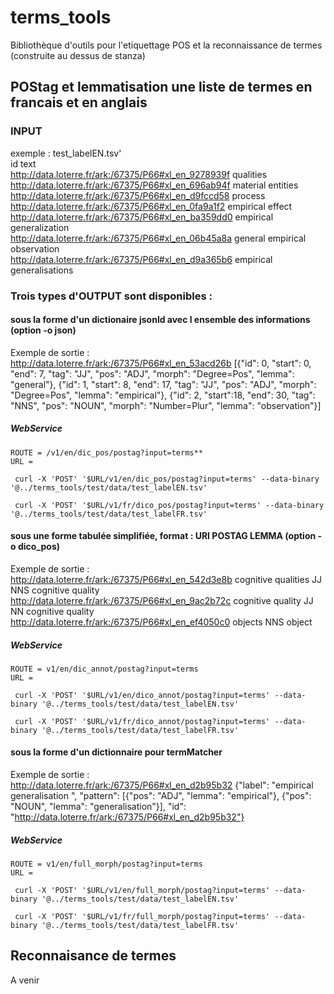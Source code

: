 terms_tools
===============  

Bibliothèque d'outils pour l'etiquettage POS et la reconnaissance de termes (construite au dessus de stanza)  

## POStag et lemmatisation une liste de termes en francais et en anglais  

### INPUT  
exemple : test_labelEN.tsv'  
id      text  
http://data.loterre.fr/ark:/67375/P66#xl_en_9278939f    qualities  
http://data.loterre.fr/ark:/67375/P66#xl_en_696ab94f    material entities  
http://data.loterre.fr/ark:/67375/P66#xl_en_d9fccd58    process  
http://data.loterre.fr/ark:/67375/P66#xl_en_0fa9a1f2    empirical effect  
http://data.loterre.fr/ark:/67375/P66#xl_en_ba359dd0    empirical generalization  
http://data.loterre.fr/ark:/67375/P66#xl_en_06b45a8a    general empirical observation  
http://data.loterre.fr/ark:/67375/P66#xl_en_d9a365b6    empirical generalisations  

### Trois types d'OUTPUT sont disponibles  :  

#### sous la forme d'un dictionaire jsonld avec l ensemble des informations (option -o json)  
Exemple de sortie :   
http://data.loterre.fr/ark:/67375/P66#xl_en_53acd26b     [{"id": 0, "start": 0, "end": 7, "tag": "JJ", "pos": "ADJ", "morph": "Degree=Pos", "lemma": "general"}, {"id": 1, "start": 8, "end": 17, "tag": "JJ", "pos": "ADJ", "morph": "Degree=Pos", "lemma": "empirical"}, {"id": 2, "start":18, "end": 30, "tag": "NNS", "pos": "NOUN", "morph": "Number=Plur", "lemma": "observation"}]  

##### WebService
```
ROUTE = /v1/en/dic_pos/postag?input=terms**  
URL =    
   
 curl -X 'POST' '$URL/v1/en/dic_pos/postag?input=terms' --data-binary '@../terms_tools/test/data/test_labelEN.tsv'  

 curl -X 'POST' '$URL/v1/fr/dico_pos/postag?input=terms' --data-binary '@../terms_tools/test/data/test_labelFR.tsv'  
 ```

#### sous une forme tabulée simplifiée, format :    URI   POSTAG LEMMA      (option -o dico_pos)  
Exemple de sortie :   
http://data.loterre.fr/ark:/67375/P66#xl_en_542d3e8b     cognitive qualities    JJ NNS  cognitive quality  
http://data.loterre.fr/ark:/67375/P66#xl_en_9ac2b72c     cognitive quality      JJ NN   cognitive quality  
http://data.loterre.fr/ark:/67375/P66#xl_en_ef4050c0     objects        NNS     object  

##### WebService
``` 
ROUTE = v1/en/dic_annot/postag?input=terms
URL =    

 curl -X 'POST' '$URL/v1/en/dico_annot/postag?input=terms' --data-binary '@../terms_tools/test/data/test_labelEN.tsv'    

 curl -X 'POST' '$URL/v1/fr/dico_annot/postag?input=terms' --data-binary '@../terms_tools/test/data/test_labelFR.tsv'   
```

#### sous la forme d'un dictionnaire pour termMatcher  
Exemple de sortie :  
http://data.loterre.fr/ark:/67375/P66#xl_en_d2b95b32     {"label": "empirical generalisation ", "pattern": [{"pos": "ADJ", "lemma": "empirical"}, {"pos": "NOUN", "lemma": "generalisation"}], "id": "http://data.loterre.fr/ark:/67375/P66#xl_en_d2b95b32"}  

##### WebService
```
ROUTE = v1/en/full_morph/postag?input=terms
URL =  
  
 curl -X 'POST' '$URL/v1/en/full_morph/postag?input=terms' --data-binary '@../terms_tools/test/data/test_labelEN.tsv'  

 curl -X 'POST' '$URL/v1/fr/full_morph/postag?input=terms' --data-binary '@../terms_tools/test/data/test_labelFR.tsv'  
  ```

## Reconnaisance de termes

A venir  